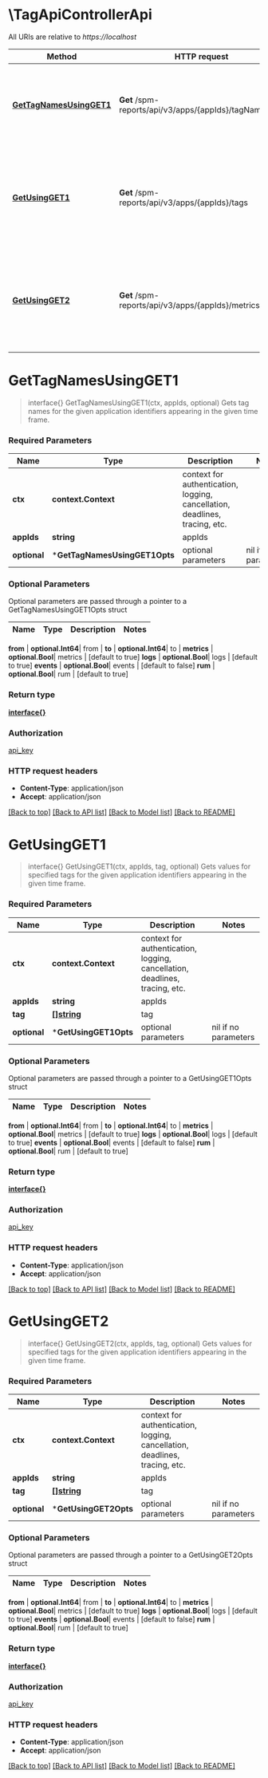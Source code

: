 # \TagApiControllerApi

All URIs are relative to *https://localhost*

Method | HTTP request | Description
------------- | ------------- | -------------
[**GetTagNamesUsingGET1**](TagApiControllerApi.md#GetTagNamesUsingGET1) | **Get** /spm-reports/api/v3/apps/{appIds}/tagNames | Gets tag names for the given application identifiers appearing in the given time frame.
[**GetUsingGET1**](TagApiControllerApi.md#GetUsingGET1) | **Get** /spm-reports/api/v3/apps/{appIds}/tags | Gets values for specified tags for the given application identifiers appearing in the given time frame.
[**GetUsingGET2**](TagApiControllerApi.md#GetUsingGET2) | **Get** /spm-reports/api/v3/apps/{appIds}/metrics/filters | Gets values for specified tags for the given application identifiers appearing in the given time frame.


# **GetTagNamesUsingGET1**
> interface{} GetTagNamesUsingGET1(ctx, appIds, optional)
Gets tag names for the given application identifiers appearing in the given time frame.

### Required Parameters

Name | Type | Description  | Notes
------------- | ------------- | ------------- | -------------
 **ctx** | **context.Context** | context for authentication, logging, cancellation, deadlines, tracing, etc.
  **appIds** | **string**| appIds | 
 **optional** | ***GetTagNamesUsingGET1Opts** | optional parameters | nil if no parameters

### Optional Parameters
Optional parameters are passed through a pointer to a GetTagNamesUsingGET1Opts struct

Name | Type | Description  | Notes
------------- | ------------- | ------------- | -------------

 **from** | **optional.Int64**| from | 
 **to** | **optional.Int64**| to | 
 **metrics** | **optional.Bool**| metrics | [default to true]
 **logs** | **optional.Bool**| logs | [default to true]
 **events** | **optional.Bool**| events | [default to false]
 **rum** | **optional.Bool**| rum | [default to true]

### Return type

[**interface{}**](interface{}.md)

### Authorization

[api_key](../README.md#api_key)

### HTTP request headers

 - **Content-Type**: application/json
 - **Accept**: application/json

[[Back to top]](#) [[Back to API list]](../README.md#documentation-for-api-endpoints) [[Back to Model list]](../README.md#documentation-for-models) [[Back to README]](../README.md)

# **GetUsingGET1**
> interface{} GetUsingGET1(ctx, appIds, tag, optional)
Gets values for specified tags for the given application identifiers appearing in the given time frame.

### Required Parameters

Name | Type | Description  | Notes
------------- | ------------- | ------------- | -------------
 **ctx** | **context.Context** | context for authentication, logging, cancellation, deadlines, tracing, etc.
  **appIds** | **string**| appIds | 
  **tag** | [**[]string**](string.md)| tag | 
 **optional** | ***GetUsingGET1Opts** | optional parameters | nil if no parameters

### Optional Parameters
Optional parameters are passed through a pointer to a GetUsingGET1Opts struct

Name | Type | Description  | Notes
------------- | ------------- | ------------- | -------------


 **from** | **optional.Int64**| from | 
 **to** | **optional.Int64**| to | 
 **metrics** | **optional.Bool**| metrics | [default to true]
 **logs** | **optional.Bool**| logs | [default to true]
 **events** | **optional.Bool**| events | [default to false]
 **rum** | **optional.Bool**| rum | [default to true]

### Return type

[**interface{}**](interface{}.md)

### Authorization

[api_key](../README.md#api_key)

### HTTP request headers

 - **Content-Type**: application/json
 - **Accept**: application/json

[[Back to top]](#) [[Back to API list]](../README.md#documentation-for-api-endpoints) [[Back to Model list]](../README.md#documentation-for-models) [[Back to README]](../README.md)

# **GetUsingGET2**
> interface{} GetUsingGET2(ctx, appIds, tag, optional)
Gets values for specified tags for the given application identifiers appearing in the given time frame.

### Required Parameters

Name | Type | Description  | Notes
------------- | ------------- | ------------- | -------------
 **ctx** | **context.Context** | context for authentication, logging, cancellation, deadlines, tracing, etc.
  **appIds** | **string**| appIds | 
  **tag** | [**[]string**](string.md)| tag | 
 **optional** | ***GetUsingGET2Opts** | optional parameters | nil if no parameters

### Optional Parameters
Optional parameters are passed through a pointer to a GetUsingGET2Opts struct

Name | Type | Description  | Notes
------------- | ------------- | ------------- | -------------


 **from** | **optional.Int64**| from | 
 **to** | **optional.Int64**| to | 
 **metrics** | **optional.Bool**| metrics | [default to true]
 **logs** | **optional.Bool**| logs | [default to true]
 **events** | **optional.Bool**| events | [default to false]
 **rum** | **optional.Bool**| rum | [default to true]

### Return type

[**interface{}**](interface{}.md)

### Authorization

[api_key](../README.md#api_key)

### HTTP request headers

 - **Content-Type**: application/json
 - **Accept**: application/json

[[Back to top]](#) [[Back to API list]](../README.md#documentation-for-api-endpoints) [[Back to Model list]](../README.md#documentation-for-models) [[Back to README]](../README.md)

